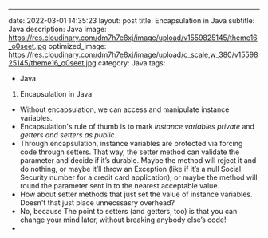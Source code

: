---
date: 2022-03-01 14:35:23
layout: post
title: Encapsulation in Java
subtitle: Java 
description: Java
image: https://res.cloudinary.com/dm7h7e8xj/image/upload/v1559825145/theme16_o0seet.jpg
optimized_image: https://res.cloudinary.com/dm7h7e8xj/image/upload/c_scale,w_380/v1559825145/theme16_o0seet.jpg
category: Java
tags:
  - Java

1. Encapsulation in Java

 * Without encapsulation, we can access and manipulate instance variables.
 * Encapsulation's rule of thumb is to mark *instance variables private* and *getters and setters as public*.
 * Through encapsulation, instance variables are protected via forcing code through setters. That way, the
   setter method can validate the parameter and decide if it’s durable. Maybe the
   method will reject it and do nothing, or maybe it’ll throw an Exception (like
   if it’s a null Social Security number for a credit card application), or maybe
   the method will round the parameter sent in to the nearest acceptable value.
 * How about setter methods that just set the value of instance variables. Doesn't that just place unnecssasry overhead?
 * No, because The point to setters (and getters, too) is that you can change your
   mind later, without breaking anybody else’s code!
 * 

